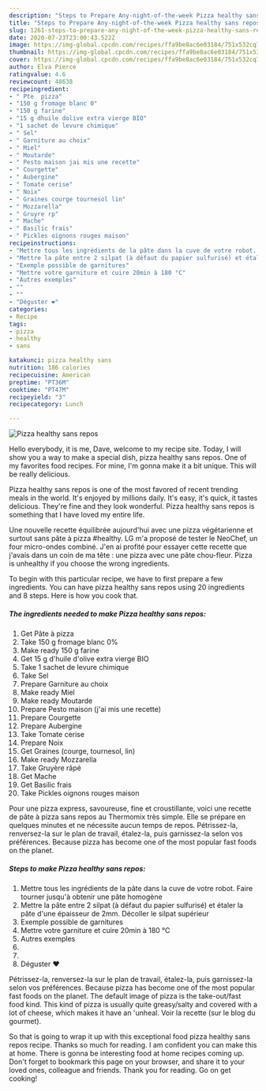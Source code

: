 ```yaml
---
description: "Steps to Prepare Any-night-of-the-week Pizza healthy sans repos"
title: "Steps to Prepare Any-night-of-the-week Pizza healthy sans repos"
slug: 1261-steps-to-prepare-any-night-of-the-week-pizza-healthy-sans-repos
date: 2020-07-23T23:00:43.522Z
image: https://img-global.cpcdn.com/recipes/ffa9be8ac6e03184/751x532cq70/pizza-healthy-sans-repos-photo-principale-de-la-recette.jpg
thumbnail: https://img-global.cpcdn.com/recipes/ffa9be8ac6e03184/751x532cq70/pizza-healthy-sans-repos-photo-principale-de-la-recette.jpg
cover: https://img-global.cpcdn.com/recipes/ffa9be8ac6e03184/751x532cq70/pizza-healthy-sans-repos-photo-principale-de-la-recette.jpg
author: Elva Pierce
ratingvalue: 4.6
reviewcount: 48638
recipeingredient:
- " Pte  pizza"
- "150 g fromage blanc 0"
- "150 g farine"
- "15 g dhuile dolive extra vierge BIO"
- "1 sachet de levure chimique"
- " Sel"
- " Garniture au choix"
- " Miel"
- " Moutarde"
- " Pesto maison jai mis une recette"
- " Courgette"
- " Aubergine"
- " Tomate cerise"
- " Noix"
- " Graines courge tournesol lin"
- " Mozzarella"
- " Gruyre rp"
- " Mache"
- " Basilic frais"
- " Pickles oignons rouges maison"
recipeinstructions:
- "Mettre tous les ingrédients de la pâte dans la cuve de votre robot. Faire tourner jusqu&#39;à obtenir une pâte homogène"
- "Mettre la pâte entre 2 silpat (à défaut du papier sulfurisé) et étaler la pâte d&#39;une épaisseur de 2mm. Décoller le silpat supérieur"
- "Exemple possible de garnitures"
- "Mettre votre garniture et cuire 20min à 180 °C"
- "Autres exemples"
- ""
- ""
- "Déguster ❤️"
categories:
- Recipe
tags:
- pizza
- healthy
- sans

katakunci: pizza healthy sans 
nutrition: 186 calories
recipecuisine: American
preptime: "PT36M"
cooktime: "PT47M"
recipeyield: "3"
recipecategory: Lunch

---
```



![Pizza healthy sans repos](https://img-global.cpcdn.com/recipes/ffa9be8ac6e03184/751x532cq70/pizza-healthy-sans-repos-photo-principale-de-la-recette.jpg)

Hello everybody, it is me, Dave, welcome to my recipe site. Today, I will show you a way to make a special dish, pizza healthy sans repos. One of my favorites food recipes. For mine, I'm gonna make it a bit unique. This will be really delicious.

Pizza healthy sans repos is one of the most favored of recent trending meals in the world. It's enjoyed by millions daily. It's easy, it's quick, it tastes delicious. They're fine and they look wonderful. Pizza healthy sans repos is something that I have loved my entire life.

Une nouvelle recette équilibrée aujourd&#39;hui avec une pizza végétarienne et surtout sans pâte à pizza #healthy. LG m&#39;a proposé de tester le NeoChef, un four micro-ondes combiné. J&#39;en ai profité pour essayer cette recette que j&#39;avais dans un coin de ma tête : une pizza avec une pâte chou-fleur. Pizza is unhealthy if you choose the wrong ingredients.


To begin with this particular recipe, we have to first prepare a few ingredients. You can have pizza healthy sans repos using 20 ingredients and 8 steps. Here is how you cook that.

<!--inarticleads1-->

##### The ingredients needed to make Pizza healthy sans repos:

1. Get  Pâte à pizza
1. Take 150 g fromage blanc 0%
1. Make ready 150 g farine
1. Get 15 g d&#39;huile d&#39;olive extra vierge BIO
1. Take 1 sachet de levure chimique
1. Take  Sel
1. Prepare  Garniture au choix
1. Make ready  Miel
1. Make ready  Moutarde
1. Prepare  Pesto maison (j&#39;ai mis une recette)
1. Prepare  Courgette
1. Prepare  Aubergine
1. Take  Tomate cerise
1. Prepare  Noix
1. Get  Graines (courge, tournesol, lin)
1. Make ready  Mozzarella
1. Take  Gruyère râpé
1. Get  Mache
1. Get  Basilic frais
1. Take  Pickles oignons rouges maison


Pour une pizza express, savoureuse, fine et croustillante, voici une recette de pâte à pizza sans repos au Thermomix très simple. Elle se prépare en quelques minutes et ne nécessite aucun temps de repos. Pétrissez-la, renversez-la sur le plan de travail, étalez-la, puis garnissez-la selon vos préférences. Because pizza has become one of the most popular fast foods on the planet. 

<!--inarticleads2-->

##### Steps to make Pizza healthy sans repos:

1. Mettre tous les ingrédients de la pâte dans la cuve de votre robot. Faire tourner jusqu&#39;à obtenir une pâte homogène
1. Mettre la pâte entre 2 silpat (à défaut du papier sulfurisé) et étaler la pâte d&#39;une épaisseur de 2mm. Décoller le silpat supérieur
1. Exemple possible de garnitures
1. Mettre votre garniture et cuire 20min à 180 °C
1. Autres exemples
1. 
1. 
1. Déguster ❤️


Pétrissez-la, renversez-la sur le plan de travail, étalez-la, puis garnissez-la selon vos préférences. Because pizza has become one of the most popular fast foods on the planet. The default image of pizza is the take-out/fast food kind. This kind of pizza is usually quite greasy/salty and covered with a lot of cheese, which makes it have an &#39;unheal. Voir la recette (sur le blog du gourmet). 

So that is going to wrap it up with this exceptional food pizza healthy sans repos recipe. Thanks so much for reading. I am confident you can make this at home. There is gonna be interesting food at home recipes coming up. Don't forget to bookmark this page on your browser, and share it to your loved ones, colleague and friends. Thank you for reading. Go on get cooking!
